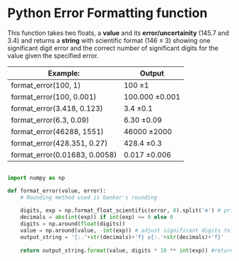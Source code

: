 # Python Error Formatting function

This function takes two floats, a **value** and its **error/uncertainity** (145.7 and 3.4) and returns a **string** with scientific format (146 ± 3) showing one significant digit error and the correct number of significant digits for the value given the specified error.


|Example: | Output|
|---|---|
|format_error(100, 1) | 100 ±1|
|format_error(100, 0.001) | 100.000 ±0.001|
|format_error(3.418, 0.123) | 3.4 ±0.1|
|format_error(6.3, 0.09) | 6.30 ±0.09|
|format_error(46288, 1551) | 46000 ±2000|
|format_error(428.351, 0.27) | 428.4 ±0.3|
|format_error(0.01683, 0.0058) | 0.017 ±0.006|


```python

import numpy as np

def format_error(value, error):
    # Rounding method used is banker's rounding
    
    digits, exp = np.format_float_scientific(error, 0).split('e') # print as sci. notation, extract digits & exp
    decimals = abs(int(exp)) if int(exp) <= 0 else 0
    digits = np.around(float(digits))
    value = np.around(value, -int(exp)) # adjust significant digits to the ones allowed by the error.
    output_string = '{:.'+str(decimals)+'f} ±{:.'+str(decimals)+'f}'
    
    return output_string.format(value, digits * 10 ** int(exp)) #return formatted string
```


